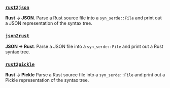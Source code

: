 ### [`rust2json`](rust2json)

**Rust -> JSON**.
Parse a Rust source file into a `syn_serde::File` and print out a JSON representation of the syntax tree.

### [`json2rust`](json2rust)

**JSON -> Rust**.
Parse a JSON file into a `syn_serde::File` and print out a Rust syntax tree.

### [`rust2pickle`](rust2pickle)

**Rust -> Pickle**
Parse a Rust source file into a `syn_serde::File` and print out a Pickle representation of the syntax tree.
